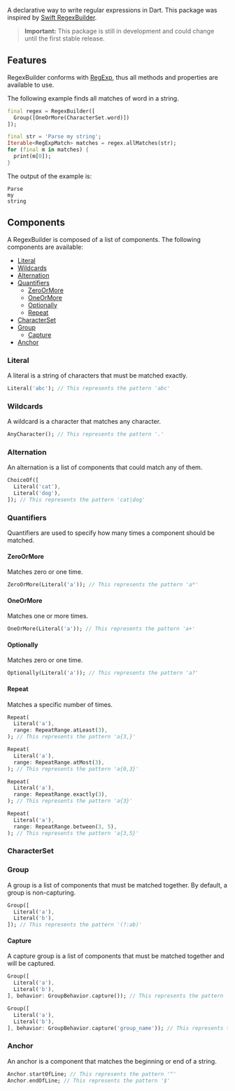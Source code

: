 <!-- 
This README describes the package. If you publish this package to pub.dev,
this README's contents appear on the landing page for your package.

For information about how to write a good package README, see the guide for
[writing package pages](https://dart.dev/guides/libraries/writing-package-pages). 

For general information about developing packages, see the Dart guide for
[creating packages](https://dart.dev/guides/libraries/create-library-packages)
and the Flutter guide for
[developing packages and plugins](https://flutter.dev/developing-packages). 
-->

A declarative way to write regular expressions in Dart. This package was inspired by [Swift RegexBuilder](https://developer.apple.com/documentation/regexbuilder).

> **Important:** This package is still in development and could change until the first stable release.

## Features

RegexBuilder conforms with [RegExp](https://api.flutter.dev/flutter/dart-core/RegExp-class.html), thus all methods and properties are available to use.

The following example finds all matches of word in a string.

```dart
final regex = RegexBuilder([
  Group([OneOrMore(CharacterSet.word)])
]);

final str = 'Parse my string';
Iterable<RegExpMatch> matches = regex.allMatches(str);
for (final m in matches) {
  print(m[0]);
}
```

The output of the example is:

```
Parse
my
string
```

## Components

A RegexBuilder is composed of a list of components. The following components are available:

- [Literal](#literal)
- [Wildcards](#wildcards)
- [Alternation](#alternation)
- [Quantifiers](#quantifiers)
  - [ZeroOrMore](#zeroormore)
  - [OneOrMore](#oneormore)
  - [Optionally](#optionally)
  - [Repeat](#repeat)
- [CharacterSet](#characterset)
- [Group](#group)
  - [Capture](#capture)
- [Anchor](#anchor)

### Literal

A literal is a string of characters that must be matched exactly.

```dart
Literal('abc'); // This represents the pattern 'abc'
```

### Wildcards

A wildcard is a character that matches any character.

```dart
AnyCharacter(); // This represents the pattern '.'
```

### Alternation

An alternation is a list of components that could match any of them.

```dart
ChoiceOf([
  Literal('cat'),
  Literal('dog'),
]); // This represents the pattern 'cat|dog'
```

### Quantifiers

Quantifiers are used to specify how many times a component should be matched.

#### ZeroOrMore

Matches zero or one time.

```dart
ZeroOrMore(Literal('a')); // This represents the pattern 'a*'
```

#### OneOrMore

Matches one or more times.

```dart
OneOrMore(Literal('a')); // This represents the pattern 'a+'
```

#### Optionally

Matches zero or one time.

```dart
Optionally(Literal('a')); // This represents the pattern 'a?'
```

#### Repeat

Matches a specific number of times.

```dart
Repeat(
  Literal('a'),
  range: RepeatRange.atLeast(3),
); // This represents the pattern 'a{3,}'

Repeat(
  Literal('a'),
  range: RepeatRange.atMost(3),
); // This represents the pattern 'a{0,3}'

Repeat(
  Literal('a'),
  range: RepeatRange.exactly(3),
); // This represents the pattern 'a{3}'

Repeat(
  Literal('a'),
  range: RepeatRange.between(3, 5),
); // This represents the pattern 'a{3,5}'
```

### CharacterSet

### Group

A group is a list of components that must be matched together.
By default, a group is non-capturing.

```dart
Group([
  Literal('a'),
  Literal('b'),
]); // This represents the pattern '(?:ab)'
```

#### Capture

A capture group is a list of components that must be matched together and will be captured.

```dart
Group([
  Literal('a'),
  Literal('b'),
], behavior: GroupBehavior.capture()); // This represents the pattern '(ab)'

Group([
  Literal('a'),
  Literal('b'),
], behavior: GroupBehavior.capture('group_name')); // This represents the pattern '(?<group_name>ab)'
```

### Anchor

An anchor is a component that matches the beginning or end of a string.

```dart
Anchor.startOfLine; // This represents the pattern '^'
Anchor.endOfLine; // This represents the pattern '$'
```
